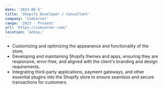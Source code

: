 ```yaml
---
date: '2023-06-5'
title: 'Shopify Developer / Consultant'
company: 'SimCorner'
range: '2023 - Present'
url: 'https://simcorner.com/'
location: '&nbsp;'
---
```


- Customizing and optimizing the appearance and functionality of the store.
- Developing and maintaining Shopify themes and apps, ensuring they are responsive, error-free, and aligned with the client's branding and design requirements.
- Integrating third-party applications, payment gateways, and other essential plugins into the Shopify store to ensure seamless and secure transactions for customers.
